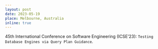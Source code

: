 ```yaml
---
layout: post
date: 2023-05-19
place: Melbourne, Australia
inline: true
---
```


45th International Conference on Software Engineering (ICSE’23): `Testing Database Engines via Query Plan Guidance`.
